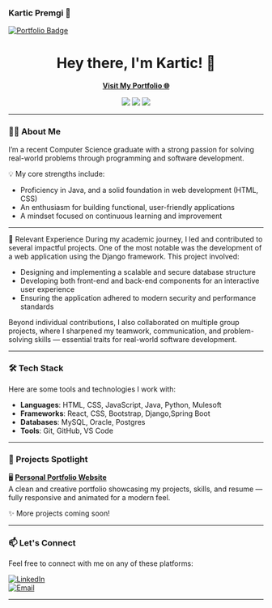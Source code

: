 ### Kartic Premgi 👋

<div id="badges">
  <a href="https://kartic23.github.io/Portfolio/">
    <img src="https://img.shields.io/badge/Portfolio-green?logoColor=white" alt="Portfolio Badge"/>
  </a>
</div>


<h1 align="center">Hey there, I'm Kartic! 👋</h1>
<p align="center">
  <a href="https://kartic23.github.io/Portfolio/"><strong>Visit My Portfolio 🌐</strong></a>
</p>

<p align="center">
  <img src="https://img.shields.io/badge/Frontend%20Dev-%F0%9F%92%BB-blue" />
  <img src="https://img.shields.io/badge/UI/UX%20Design-%F0%9F%93%8A-orange" />
  <img src="https://img.shields.io/badge/Open%20Source-%E2%9D%A4-red" />
</p>

---

### 👨‍💻 About Me

I’m a recent Computer Science graduate with a strong passion for solving real-world problems through programming and software development.

💡 My core strengths include:

- Proficiency in Java, and a solid foundation in web development (HTML, CSS)
- An enthusiasm for building functional, user-friendly applications
- A mindset focused on continuous learning and improvement


---

💼 Relevant Experience
During my academic journey, I led and contributed to several impactful projects. One of the most notable was the development of a web application using the Django framework. This project involved:
- Designing and implementing a scalable and secure database structure
- Developing both front-end and back-end components for an interactive user experience
- Ensuring the application adhered to modern security and performance standards

Beyond individual contributions, I also collaborated on multiple group projects, where I sharpened my teamwork, communication, and problem-solving skills — essential traits for real-world software development.

---

### 🛠️ Tech Stack

Here are some tools and technologies I work with:

- **Languages**: HTML, CSS, JavaScript, Java, Python, Mulesoft
- **Frameworks**: React, CSS, Bootstrap, Django,Spring Boot
- **Databases**: MySQL, Oracle, Postgres
- **Tools**: Git, GitHub, VS Code

---

### 📌 Projects Spotlight

🖥️ [**Personal Portfolio Website**](https://kartic23.github.io/Portfolio/)  
A clean and creative portfolio showcasing my projects, skills, and resume — fully responsive and animated for a modern feel.

✨ More projects coming soon!

---

### 📫 Let's Connect

Feel free to connect with me on any of these platforms:

[![LinkedIn](https://img.shields.io/badge/LinkedIn-0077B5?style=flat&logo=linkedin&logoColor=white)](https://www.linkedin.com/in/kartic-premgi-b25727174/)  
[![Email](https://img.shields.io/badge/Email-D14836?style=flat&logo=gmail&logoColor=white)](karticpremgi@gmail.com)

---


